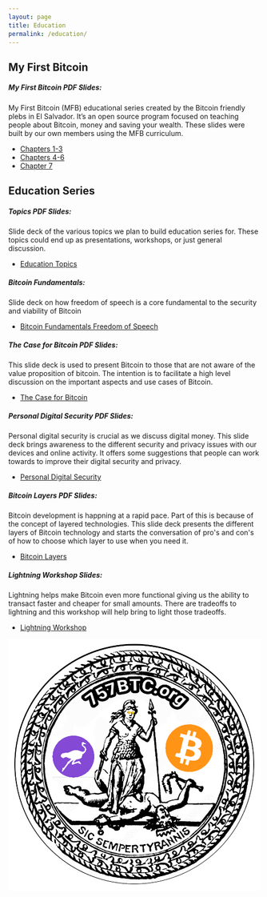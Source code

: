 ```yaml
---
layout: page
title: Education
permalink: /education/
---
```


## My First Bitcoin
##### My First Bitcoin PDF Slides:
My First Bitcoin (MFB) educational series created by the Bitcoin friendly plebs in El Salvador. It’s an open source program focused on teaching people about Bitcoin, money and saving your wealth. These slides were built by our own members using the MFB curriculum.
- <a href="/assets/education/MFB_ch_1-3.pdf" target="_blank">Chapters 1-3</a>
- <a href="/assets/education/MFB_Ch_4-6.pdf" target="_blank">Chapters 4-6</a>
- <a href="/assets/education/MFB_Ch_7.pdf" target="_blank">Chapter 7</a>


## Education Series
##### Topics PDF Slides: 
Slide deck of the various topics we plan to build education series for. These topics could end up as presentations, workshops, or just general discussion.
- <a href="/assets/education/ES_topics.pdf" target="_blank">Education Topics</a>

##### Bitcoin Fundamentals:
Slide deck on how freedom of speech is a core fundamental to the security and viability of Bitcoin
- <a href="/assets/education/bitcoin_fundamentals_freeSpeech.pdf" targe="_blank">Bitcoin Fundamentals Freedom of Speech</a>

##### The Case for Bitcoin PDF Slides:
This slide deck is used to present Bitcoin to those that are not aware of the value proposition of bitcoin. The intention is to facilitate a high level discussion on the important aspects and use cases of Bitcoin.
- <a href="/assets/education/ES_CaseForBitcoin.pdf" target="_blank">The Case for Bitcoin</a>

##### Personal Digital Security PDF Slides:
Personal digital security is crucial as we discuss digital money. This slide deck brings awareness to the different security and privacy issues with our devices and online activity. It offers some suggestions that people can work towards to improve their digital security and privacy.
- <a href="/assets/education/ES_personalDigitalSecurity.pdf" target="_blank">Personal Digital Security</a>

##### Bitcoin Layers PDF Slides:
Bitcoin development is happning at a rapid pace. Part of this is because of the concept of layered technologies. This slide deck presents the different layers of Bitcoin technology and starts the conversation of pro's and con's of how to choose which layer to use when you need it.
- <a href="/assets/education/ES_BitcoinLayers.pdf" target="_blank">Bitcoin Layers</a>

##### Lightning Workshop Slides:
Lightning helps make Bitcoin even more functional giving us the ability to transact faster and cheaper for small amounts. There are tradeoffs to lightning and this workshop will help bring to light those tradeoffs.
- <a href="/assets/education/ES_Lightning.pdf" target="_blank">Lightning Workshop</a>

![Sic semper tyrannis](/assets/img/757circlenostr02-alpha.png)
